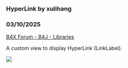 ### HyperLink by xulihang
### 03/10/2025
[B4X Forum - B4J - Libraries](https://www.b4x.com/android/forum/threads/166041/)

A custom view to display HyperLink (LinkLabel).  
  
![](https://www.b4x.com/android/forum/attachments/162407)